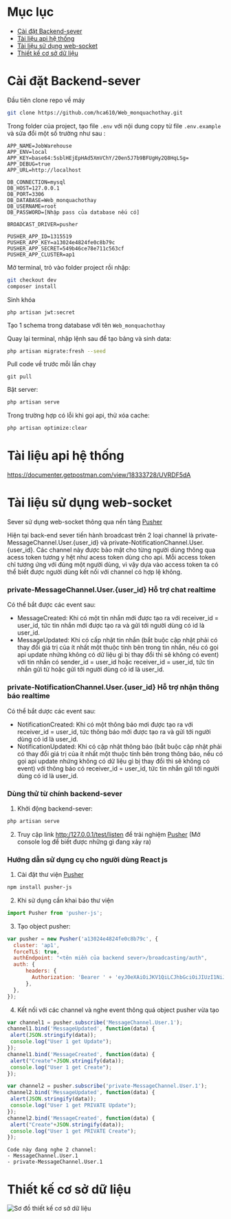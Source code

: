 # Mục lục
* [Cài đặt Backend-sever](#backend-sever)
* [Tài liệu api hệ thống](#api)
* [Tài liệu sử dụng web-socket](#web-socket)
* [Thiết kế cơ sở dữ liệu](#database)

# Cài đặt Backend-sever <a name="backend-sever"></a>
 Đầu tiên clone repo về máy 
``` sh
git clone https://github.com/hca610/Web_monquachothay.git
```
Trong folder của project, tạo file ```.env``` với nội dung copy từ file ``` .env.example  ``` và sửa đổi một số trường như sau :
```
APP_NAME=JobWarehouse
APP_ENV=local
APP_KEY=base64:5sblHEjEpHAd5XmVChY/20en5J7b9BFUgHy2Q8HqLSg=
APP_DEBUG=true
APP_URL=http://localhost

DB_CONNECTION=mysql
DB_HOST=127.0.0.1
DB_PORT=3306
DB_DATABASE=Web_monquachothay
DB_USERNAME=root
DB_PASSWORD=[Nhập pass của database nếu có]

BROADCAST_DRIVER=pusher

PUSHER_APP_ID=1315519
PUSHER_APP_KEY=a13024e4824fe0c8b79c
PUSHER_APP_SECRET=549b46ce78e711c563cf
PUSHER_APP_CLUSTER=ap1
```

Mở terminal, trỏ vào folder project rồi nhập:
``` sh
git checkout dev
composer install
``` 

Sinh khóa 
```
php artisan jwt:secret
```
Tạo 1 schema trong database với tên ```Web_monquachothay```

Quay lại terminal, nhập lệnh sau để tạo bảng và sinh data:  
``` sh
php artisan migrate:fresh --seed 
```
Pull code về trước mỗi lần chạy
```
git pull
```
Bật server:
``` sh
php artisan serve
```
Trong trường hợp có lỗi khi gọi api, thử xóa cache:
``` sh
php artisan optimize:clear
```

# Tài liệu api hệ thống <a name="api"></a>
https://documenter.getpostman.com/view/18333728/UVRDF5dA

# Tài liệu sử dụng web-socket <a name="web-socket"></a>
Sever sử dụng web-socket thông qua nền tảng [Pusher](https://pusher.com/)

Hiện tại back-end sever tiến hành broadcast trên 2 loại channel là private-MessageChannel.User.{user_id} và private-NotificationChannel.User.{user_id}. Các channel này được bảo mật cho từng người dùng thông qua acess token tương y hệt như acess token dùng cho api. Mỗi access token chỉ tương ứng với đúng một người dùng, vì vậy dựa vào access token ta có thể biết được người dùng kết nối với channel có hợp lệ không.

### private-MessageChannel.User.{user_id} Hỗ trợ chat realtime
Có thể bắt được các event sau:
- MessageCreated: Khi có một tin nhắn mới được tạo ra với receiver_id = user_id, tức tin nhắn mới được tạo ra và gửi tới người dùng có id là user_id.
- MessageUpdated: Khi có cấp nhật tin nhắn (bắt buộc cập nhật phải có thay đổi giá trị của ít nhất một thuộc tính bên trong tin nhắn, nếu có gọi api update nhứng không có dữ liệu gì bị thay đổi thì sẽ không có event) với tin nhắn có sender_id = user_id hoặc receiver_id = user_id, tức tin nhắn gửi từ hoặc gửi tới người dùng có id là user_id.

### private-NotificationChannel.User.{user_id} Hỗ trợ nhận thông báo realtime
Có thể bắt dược các event sau:
- NotificationCreated: Khi có một thông báo mơi được tạo ra với receiver_id = user_id, tức thông báo mới được tạo ra và gửi tới người dùng có id là user_id.
- NotificationUpdated: Khi có cập nhật thông báo (bắt buộc cập nhật phải có thay đổi giá trị của ít nhất một thuộc tính bên trong thông báo, nếu có gọi api update nhứng không có dữ liệu gì bị thay đổi thì sẽ không có event) với thông báo có receiver_id = user_id, tức tin nhắn gửi tới người dùng có id là user_id.

### Dùng thử từ chính backend-sever
1. Khởi động backend-sever:
``` sh
php artisan serve
```
2. Truy cập link [http:/127.0.0.1/test/listen](http:/127.0.0.1/test/listen) để trải nghiệm [Pusher](https://pusher.com/) (Mở console log để biết được những gì đang xảy ra)

### Hướng dẫn sử dụng cụ cho người dùng React js
1. Cài đặt thư viện [Pusher](https://pusher.com/)
```sh
npm install pusher-js
```
2. Khi sử dụng cần khai báo thư viện
```js
import Pusher from 'pusher-js';
```
3. Tạo object pusher:
```js
var pusher = new Pusher('a13024e4824fe0c8b79c', {
  cluster: 'ap1',
  forceTLS: true,
  authEndpoint: "<tên miền của backend sever>/broadcasting/auth",
  auth: {
      headers: {
        Authorization: 'Bearer ' + 'eyJ0eXAiOiJKV1QiLCJhbGciOiJIUzI1NiJ9.eyJpc3MiOiJodHRwOlwvXC8xMjcuMC4wLjE6ODAwMFwvYXBpXC9hdXRoXC9sb2dpbiIsImlhdCI6MTYzOTIyOTgxNywiZXhwIjoxNjM5ODM0NjE3LCJuYmYiOjE2MzkyMjk4MTcsImp0aSI6IlZGcDRUUlJFaGhOWGFjdTAiLCJzdWIiOjEsInBydiI6IjIzYmQ1Yzg5NDlmNjAwYWRiMzllNzAxYzQwMDg3MmRiN2E1OTc2ZjcifQ.qRA0AwUGmW1xMEn-_JtXxmnbZ8Ox6fqeJfiRc17YO14' // Đây là access token
      },
  },
});
 ```
 4. Kết nối với các channel và nghe event thông quá object pusher vừa tạo
 ```js
var channel1 = pusher.subscribe('MessageChannel.User.1');
channel1.bind('MessageUpdated', function(data) {
  alert(JSON.stringify(data));
  console.log("User 1 get Update");
});
channel1.bind('MessageCreated', function(data) {
  alert("Create"+JSON.stringify(data));
  console.log("User 1 get Create");
});

var channel2 = pusher.subscribe('private-MessageChannel.User.1');
channel2.bind('MessageUpdated', function(data) {
  alert(JSON.stringify(data));
  console.log("User 1 get PRIVATE Update");
});
channel2.bind('MessageCreated', function(data) {
  alert("Create"+JSON.stringify(data));
  console.log("User 1 get PRIVATE Create");
});
 ```
    Code này đang nghe 2 channel:
    - MessageChannel.User.1
    - private-MessageChannel.User.1

# Thiết kế cơ sở dữ liệu <a name="database"></a>

![Sơ đồ thiết kế cơ sở dữ liệu](https://i.imgur.com/GSf4iHe.png)
